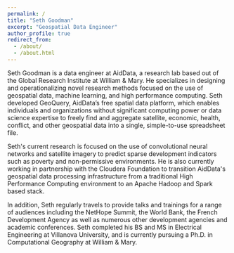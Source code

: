 ```yaml
---
permalink: /
title: "Seth Goodman"
excerpt: "Geospatial Data Engineer"
author_profile: true
redirect_from:
  - /about/
  - /about.html
---
```


Seth Goodman is a data engineer at AidData, a research lab based out of the Global Research Institute at William & Mary. He specializes in designing and operationalizing novel research methods focused on the use of geospatial data, machine learning, and high performance computing. Seth developed GeoQuery, AidData’s free spatial data platform, which enables individuals and organizations without significant computing power or data science expertise to freely find and aggregate satellite, economic, health, conflict, and other geospatial data into a single, simple-to-use spreadsheet file.

Seth's current research is focused on the use of convolutional neural networks and satellite imagery to predict sparse development indicators such as poverty and non-permissive environments. He is also currently working in partnership with the Cloudera Foundation to transition AidData's geospatial data processing infrastructure from a traditional High Performance Computing environment to an Apache Hadoop and Spark based stack.

In addition, Seth regularly travels to provide talks and trainings for a range of audiences including the NetHope Summit, the World Bank, the French Development Agency as well as numerous other development agencies and academic conferences. Seth completed his BS and MS in Electrical Engineering at Villanova University, and is currently pursuing a Ph.D. in Computational Geography at William & Mary.
